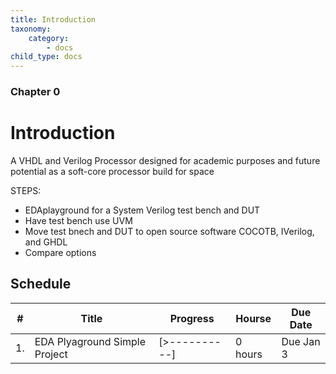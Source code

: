 ```yaml
---
title: Introduction
taxonomy:
    category:
        - docs
child_type: docs
---
```


### Chapter 0

# Introduction

A VHDL and Verilog Processor designed for academic purposes and future potential as a soft-core processor build for space

STEPS:
* EDAplayground for a System Verilog test bench and DUT
* Have test bench use UVM
* Move test bnech and DUT to open source software COCOTB, IVerilog, and GHDL
* Compare options

## Schedule
|#|Title|Progress|Hourse|Due Date|
|---|---|-------|---|---|
|1.| EDA Plyaground Simple Project| [>----------]| 0 hours|  Due Jan 3|
